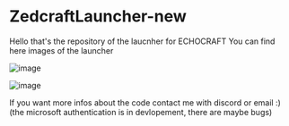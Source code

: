 # ZedcraftLauncher-new
Hello that's the repository of the laucnher for ECHOCRAFT
You can find here images of the launcher

![image](https://user-images.githubusercontent.com/91017164/229616092-d84d1bf9-16d2-4062-9298-9b9048b706c2.png)



![image](https://user-images.githubusercontent.com/91017164/229616223-62c7899a-26c5-48d4-af7c-6848e4298b86.png)


If you want more infos about the code contact me with discord or email :)
(the microsoft authentication is in devlopement, there are maybe bugs)
